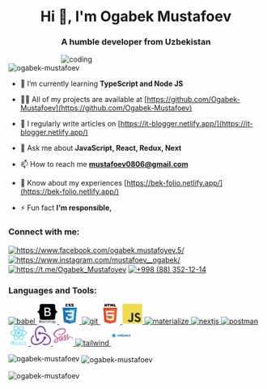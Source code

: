 <h1 align="center">Hi 👋, I'm Ogabek Mustafoev</h1>
<h3 align="center">A humble developer from Uzbekistan</h3>

<img align="right" alt="coding" width="400" src="https://i.pinimg.com/originals/81/17/8b/81178b47a8598f0c81c4799f2cdd4057.gif"/>

<p align="left"> <img src="https://komarev.com/ghpvc/?username=ogabek-mustafoev&label=Profile%20views&color=0e75b6&style=flat" alt="ogabek-mustafoev" /> </p>

- 🌱 I’m currently learning **TypeScript and Node JS**

- 👨‍💻 All of my projects are available at [https://github.com/Ogabek-Mustafoev](https://github.com/Ogabek-Mustafoev)

- 📝 I regularly write articles on [https://it-blogger.netlify.app/](https://it-blogger.netlify.app/)

- 💬 Ask me about **JavaScript, React, Redux, Next**

- 📫 How to reach me **mustafoev0806@gmail.com**

- 📄 Know about my experiences [https://bek-folio.netlify.app/](https://bek-folio.netlify.app/)

- ⚡ Fun fact **I'm responsible,**

<h3 align="left">Connect with me:</h3>
<p align="left">
<a href="https://fb.com/https://www.facebook.com/ogabek.mustafoyev.5/" target="blank"><img align="center" src="https://raw.githubusercontent.com/rahuldkjain/github-profile-readme-generator/master/src/images/icons/Social/facebook.svg" alt="https://www.facebook.com/ogabek.mustafoyev.5/" height="30" width="40" /></a>
<a href="https://instagram.com/https://www.instagram.com/mustafoev__ogabek/" target="blank"><img align="center" src="https://raw.githubusercontent.com/rahuldkjain/github-profile-readme-generator/master/src/images/icons/Social/instagram.svg" alt="https://www.instagram.com/mustafoev__ogabek/" height="30" width="40" /></a>
<a href="https://t.me/Ogabek_Mustafoyev" target="blank"><img align="center" src="https://upload.wikimedia.org/wikipedia/commons/thumb/8/82/Telegram_logo.svg/2048px-Telegram_logo.svg.png" alt="https://t.me/Ogabek_Mustafoyev" height="30" width="40" /></a>
<a href="tel:+998883521214" target="blank"><img align="center" src="https://upload.wikimedia.org/wikipedia/commons/thumb/d/d5/Phone_Shiny_Icon.svg/1200px-Phone_Shiny_Icon.svg.png" alt="+998 (88) 352-12-14" height="30" width="40" /></a>
</p>

<h3 align="left">Languages and Tools:</h3>
<p align="left"> <a href="https://babeljs.io/" target="_blank" rel="noreferrer"> <img src="https://www.vectorlogo.zone/logos/babeljs/babeljs-icon.svg" alt="babel" width="40" height="40"/> </a> <a href="https://getbootstrap.com" target="_blank" rel="noreferrer"> <img src="https://raw.githubusercontent.com/devicons/devicon/master/icons/bootstrap/bootstrap-plain-wordmark.svg" alt="bootstrap" width="40" height="40"/> </a> <a href="https://www.w3schools.com/css/" target="_blank" rel="noreferrer"> <img src="https://raw.githubusercontent.com/devicons/devicon/master/icons/css3/css3-original-wordmark.svg" alt="css3" width="40" height="40"/> </a> <a href="https://git-scm.com/" target="_blank" rel="noreferrer"> <img src="https://www.vectorlogo.zone/logos/git-scm/git-scm-icon.svg" alt="git" width="40" height="40"/> </a> <a href="https://www.w3.org/html/" target="_blank" rel="noreferrer"> <img src="https://raw.githubusercontent.com/devicons/devicon/master/icons/html5/html5-original-wordmark.svg" alt="html5" width="40" height="40"/> </a> <a href="https://developer.mozilla.org/en-US/docs/Web/JavaScript" target="_blank" rel="noreferrer"> <img src="https://raw.githubusercontent.com/devicons/devicon/master/icons/javascript/javascript-original.svg" alt="javascript" width="40" height="40"/> </a> <a href="https://materializecss.com/" target="_blank" rel="noreferrer"> <img src="https://raw.githubusercontent.com/prplx/svg-logos/5585531d45d294869c4eaab4d7cf2e9c167710a9/svg/materialize.svg" alt="materialize" width="40" height="40"/> </a> <a href="https://nextjs.org/" target="_blank" rel="noreferrer"> <img src="https://cdn.worldvectorlogo.com/logos/nextjs-2.svg" alt="nextjs" width="40" height="40"/> </a> <a href="https://postman.com" target="_blank" rel="noreferrer"> <img src="https://www.vectorlogo.zone/logos/getpostman/getpostman-icon.svg" alt="postman" width="40" height="40"/> </a> <a href="https://reactjs.org/" target="_blank" rel="noreferrer"> <img src="https://raw.githubusercontent.com/devicons/devicon/master/icons/react/react-original-wordmark.svg" alt="react" width="40" height="40"/> </a> <a href="https://redux.js.org" target="_blank" rel="noreferrer"> <img src="https://raw.githubusercontent.com/devicons/devicon/master/icons/redux/redux-original.svg" alt="redux" width="40" height="40"/> </a> <a href="https://sass-lang.com" target="_blank" rel="noreferrer"> <img src="https://raw.githubusercontent.com/devicons/devicon/master/icons/sass/sass-original.svg" alt="sass" width="40" height="40"/> </a> <a href="https://tailwindcss.com/" target="_blank" rel="noreferrer"> <img src="https://www.vectorlogo.zone/logos/tailwindcss/tailwindcss-icon.svg" alt="tailwind" width="40" height="40"/> </a> <a href="https://webpack.js.org" target="_blank" rel="noreferrer"> <img src="https://raw.githubusercontent.com/devicons/devicon/d00d0969292a6569d45b06d3f350f463a0107b0d/icons/webpack/webpack-original-wordmark.svg" alt="webpack" width="40" height="40"/> </a> </p>

<p><img align="left" src="https://github-readme-stats.vercel.app/api/top-langs?username=ogabek-mustafoev&show_icons=true&locale=en&layout=compact" alt="ogabek-mustafoev" /></p>

<p>&nbsp;<img align="center" src="https://github-readme-stats.vercel.app/api?username=ogabek-mustafoev&show_icons=true&locale=en" alt="ogabek-mustafoev" /></p>

<p><img align="center" src="https://github-readme-streak-stats.herokuapp.com/?user=ogabek-mustafoev&" alt="ogabek-mustafoev" /></p>
